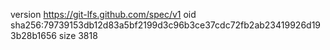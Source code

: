version https://git-lfs.github.com/spec/v1
oid sha256:79739153db12d83a5bf2199d3c96b3ce37cdc72fb2ab23419926d193b28b1656
size 3818
